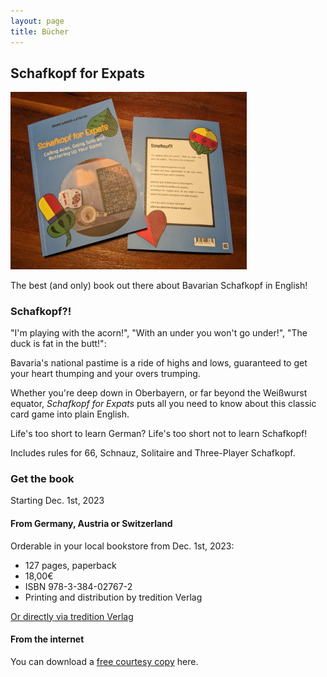 ```yaml
---
layout: page
title: Bücher 
---
```




## Schafkopf for Expats
<img src="assets/images/schafkopf_for_expats.jpg" alt="book" width="75%">

The best (and only) book out there about Bavarian Schafkopf in English! 

### Schafkopf?!

"I'm playing with the acorn!", "With an under you won't go under!", "The duck is fat in the butt!":

Bavaria's national pastime is a ride of highs and lows, guaranteed to get your heart thumping and your overs trumping.

Whether you're deep down in Oberbayern, or far beyond the Weißwurst equator, *Schafkopf for Expats* puts all you need to know about this classic card game into plain English.

Life's too short to learn German?
Life's too short not to learn Schafkopf!

Includes rules for 66, Schnauz, Solitaire and Three-Player Schafkopf.

### Get the book
Starting Dec. 1st, 2023
#### From Germany, Austria or Switzerland

Orderable in your local bookstore from Dec. 1st, 2023:
- 127 pages, paperback
- 18,00€ 
- ISBN 978-3-384-02767-2
- Printing and distribution by tredition Verlag

<a href="https://shop.tredition.com/booktitle/Schafkopf_for_Expats_and_English_Speakers/W-527-601-918">Or directly via tredition Verlag</a>

#### From the internet

You can download a [free courtesy copy](https://junker-latocha.com/assets/schafkopf-junkerlatocha.pdf) here. 

<!-- <hr> 

<img src="assets/images/Screenshot_20250426-120915.png" alt="kollabbook" width="60%">

> __Kollaborationskultur, die:__ Das gemeinsame Hinarbeiten auf im Konsens beschlossene Ziele.   

(Erscheint voraussichtlich Ende 2025) -->
